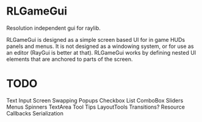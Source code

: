 # RLGameGui
Resolution independent gui for raylib.

RLGameGui is designed as a simple screen based UI for in game HUDs panels and menus. It is not designed as a windowing system, or for use as an editor (RayGui is better at that). RLGameGui works by defining nested UI elements that are anchored to parts of the screen.

# TODO
Text Input
Screen Swapping
Popups
Checkbox
List
ComboBox
Sliders
Menus
Spinners
TextArea
Tool Tips
LayoutTools
Transitions?
Resource Callbacks
Serialization

